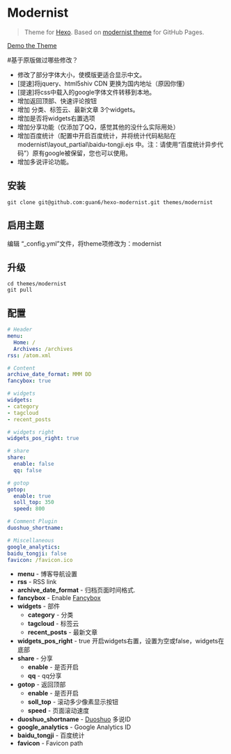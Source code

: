 # Modernist

> Theme for [Hexo]. Based on [modernist theme] for GitHub Pages.

[Demo the Theme]


#基于原版做过哪些修改？

- 修改了部分字体大小，使模版更适合显示中文。
- [提速]将jquery、html5shiv CDN 更换为国内地址（原因你懂）
- [提速]将css中载入的google字体文件转移到本地。
- 增加返回顶部、快速评论按钮
- 增加 分类、标签云、最新文章 3个widgets。
- 增加是否将widgets右置选项
- 增加分享功能（仅添加了QQ，感觉其他的没什么实际用处）
- 增加百度统计（配置中开启百度统计，并将统计代码粘贴在modernist\layout\_partial\baidu-tongji.ejs 中。注：请使用“百度统计异步代码”）原有google被保留，您也可以使用。
- 增加多说评论功能。


## 安装

```
git clone git@github.com:guan6/hexo-modernist.git themes/modernist
```

## 启用主题

编辑 “_config.yml”文件，将theme项修改为：modernist

## 升级

```
cd themes/modernist
git pull
```

## 配置

``` yaml
# Header
menu:
  Home: /
  Archives: /archives
rss: /atom.xml

# Content
archive_date_format: MMM DD
fancybox: true

# widgets
widgets:
- category
- tagcloud
- recent_posts

# widgets right
widgets_pos_right: true

# share
share:
  enable: false
  qq: false

# gotop
gotop:
  enable: true
  soll_top: 350
  speed: 800

# Comment Plugin
duoshuo_shortname: 

# Miscellaneous
google_analytics:
baidu_tongji: false
favicon: /favicon.ico
```

- **menu** - 博客导航设置
- **rss** - RSS link
- **archive_date_format** - 归档页面时间格式.
- **fancybox** - Enable [Fancybox]
- **widgets** - 部件
	- **category** - 分类
	- **tagcloud** - 标签云
	- **recent_posts** - 最新文章
- **widgets_pos_right** - true 开启widgets右置，设置为空或false，widgets在底部
- **share** - 分享
	- **enable** - 是否开启
	- **qq** - qq分享
- **gotop** - 返回顶部
	- **enable** - 是否开启
	- **soll_top** - 滚动多少像素显示按钮
	- **speed** - 页面滚动速度
- **duoshuo_shortname** - [Duoshuo] 多说ID
- **google_analytics** - Google Analytics ID
- **baidu_tongji** - 百度统计
- **favicon** - Favicon path

[Hexo]: http://zespia.tw/hexo/
[modernist theme]: https://github.com/orderedlist/modernist
[Demo the Theme]: http://blog.dafengning.com/
[Duoshuo]: http://duoshuo.com
[Fancybox]: http://fancyapps.com/fancybox/